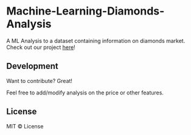 # Machine-Learning-Diamonds-Analysis
A ML Analysis to a dataset containing information on diamonds market. Check out our project [here](https://machine-learning-diamonds-analysis.github.io/Machine-Learning-Diamonds-Analysis/)!



## Development

Want to contribute? Great!

Feel free to add/modify analysis on the price or other features.

## License
MIT © License 

